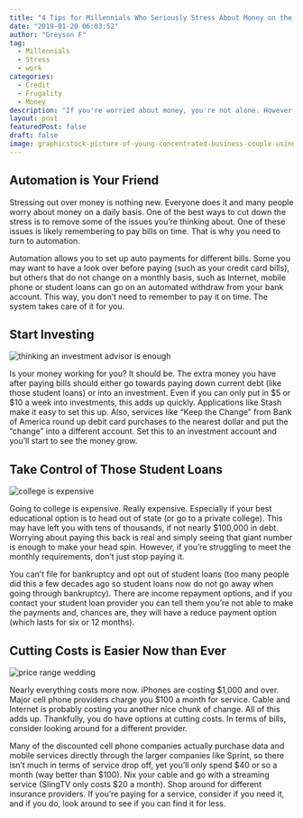 ```yaml
---
title: "4 Tips for Millennials Who Seriously Stress About Money on the Job"
date: "2019-01-20 06:03:52"
author: "Greyson F"
tag:
  - Millennials
  - Stress
  - work
categories:
  - Credit
  - Frugality
  - Money
description: "If you're worried about money, you're not alone. However, stress can prevent you from enjoying life to the fullest. Here are stress reducing money tips."
layout: post
featuredPost: false
draft: false
image: graphicstock-picture-of-young-concentrated-business-couple-using-computer-in-office-look-at-computer_Su5CviLng-e1506030211507.jpg
---
```


## Automation is Your Friend

Stressing out over money is nothing new. Everyone does it and many people worry about money on a daily basis. One of the best ways to cut down the stress is to remove some of the issues you’re thinking about. One of these issues is likely remembering to pay bills on time. That is why you need to turn to automation.

Automation allows you to set up auto payments for different bills. Some you may want to have a look over before paying (such as your credit card bills), but others that do not change on a monthly basis, such as Internet, mobile phone or student loans can go on an automated withdraw from your bank account. This way, you don’t need to remember to pay it on time. The system takes care of it for you.

## Start Investing

![thinking an investment advisor is enough](/posts/shutterstock_283523774.jpg)

Is your money working for you? It should be. The extra money you have after paying bills should either go towards paying down current debt (like those student loans) or into an investment. Even if you can only put in $5 or $10 a week into investments, this adds up quickly. Applications like Stash make it easy to set this up. Also, services like “Keep the Change” from Bank of America round up debit card purchases to the nearest dollar and put the “change” into a different account. Set this to an investment account and you’ll start to see the money grow.

## Take Control of Those Student Loans

![college is expensive](/posts/shutterstock_13653856-e1478033541781.jpg)

Going to college is expensive. Really expensive. Especially if your best educational option is to head out of state (or go to a private college). This may have left you with tens of thousands, if not nearly $100,000 in debt. Worrying about paying this back is real and simply seeing that giant number is enough to make your head spin. However, if you’re struggling to meet the monthly requirements, don’t just stop paying it.

You can’t file for bankruptcy and opt out of student loans (too many people did this a few decades ago so student loans now do not go away when going through bankruptcy). There are income repayment options, and if you contact your student loan provider you can tell them you’re not able to make the payments and, chances are, they will have a reduce payment option (which lasts for six or 12 months).

## Cutting Costs is Easier Now than Ever

![price range wedding](/posts/shutterstock_418403209.jpg)

Nearly everything costs more now. iPhones are costing $1,000 and over. Major cell phone providers charge you $100 a month for service. Cable and Internet is probably costing you another nice chunk of change. All of this adds up. Thankfully, you do have options at cutting costs. In terms of bills, consider looking around for a different provider.

Many of the discounted cell phone companies actually purchase data and mobile services directly through the larger companies like Sprint, so there isn’t much in terms of service drop off, yet you’ll only spend $40 or so a month (way better than $100). Nix your cable and go with a streaming service (SlingTV only costs $20 a month). Shop around for different insurance providers. If you’re paying for a service, consider if you need it, and if you do, look around to see if you can find it for less.
